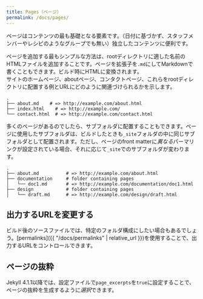 ```yaml
---
title: Pages（ページ）
permalink: /docs/pages/
---
```


<!-- ---
title: Pages
permalink: /docs/pages/
--- -->

ページはコンテンツの最も基礎となる要素です。（日付に基づかず、スタッフメンバーやレシピのようなグループでも無い）独立したコンテンツに便利です。

<!-- Pages are the most basic building block for content. They're useful for standalone
content (content which is not date based or is not a group of content such as staff
members or recipes). -->

ページを追加する最もシンプルな方法は、rootディレクトリに適した名前のHTMLファイルを追加することです。ページを拡張子を`.md`にしてMarkdownで書くこともできます。ビルド時にHTMLに変換されます。  
サイトのホームページ、aboutページ、コンタクトページ、これらをrootディレクトリに配置する例とURLにどのように関連づけられるかを示します。

<!-- The simplest way of adding a page is to add an HTML file in the root
directory with a suitable filename. You can also write a page in Markdown using
a `.md` extension which converts to HTML on build. For a site with
a homepage, an about page, and a contact page, here’s what the root directory
and associated URLs might look like: -->

```
.
├── about.md    # => http://example.com/about.html
├── index.html    # => http://example.com/
└── contact.html  # => http://example.com/contact.html
```

多くのページがあるのでしたら、サブフォルダに配置することもできます。ページに使用したサブフォルダは、ビルドしたときも`_site`フォルダの中に同じサブフォルダとして配置されます。ただし、ページのfront matterに*異なる*パーマリンクが設定されている場合、それに応じて`_site`でのサブフォルダが変わります。

<!-- If you have a lot of pages, you can organize them into subfolders. The same subfolders that are used to group your pages in your project's source will then exist in the `_site` folder when your site builds. However, when a page has a *different* permalink set in the front matter, the subfolder at `_site` changes accordingly. -->

```
.
├── about.md          # => http://example.com/about.html
├── documentation     # folder containing pages
│   └── doc1.md       # => http://example.com/documentation/doc1.html
├── design            # folder containing pages
│   └── draft.md      # => http://example.com/design/draft.html
```

## 出力するURLを変更する
<!-- ## Changing the output URL -->

ビルド後のソースファイルでは、特定のフォルダ構成にしたい場合もあるでしょう。[permalinks]({{ "/docs/permalinks" | relative_url }})を使用することで、出力するURLをコントロールできます。

<!-- You might want to have a particular folder structure for your source files that changes for the built site. With [permalinks](/docs/permalinks) you have full control of the output URL. -->

## ページの抜粋
<!-- ## Excerpts for pages -->

Jekyll 4.1.1以降では、設定ファイルで`page_excerpts`を`true`に設定することで、ページの抜粋を生成するように*選択*できます。

<!-- From Jekyll 4.1.1 onwards, one can *choose* to generate excerpts for their pages by setting `page_excerpts` to `true` in their
config file. -->
